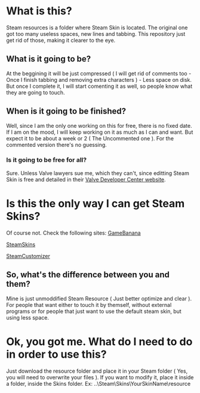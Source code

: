 # What is this?
Steam resources is a folder where Steam Skin is located. The original one got too many useless spaces, new lines and tabbing.
This repository just get rid of those, making it clearer to the eye.

## What is it going to be?
At the beggining it will be just compressed ( I will get rid of comments too - Once I finish tabbing and removing extra characters ) - Less space on disk. But once I complete it, I will start comenting it as well, so people know what they are going to touch.

## When is it going to be finished?
Well, since I am the only one working on this for free, there is no fixed date. If I am on the mood, I will keep working on it as much as I can and want. But expect it to be about a week or 2 ( The Uncommented one ). For the commented version there's no guessing.

### Is it going to be free for all?
Sure. Unless Valve lawyers sue me, which they can't, since editting Steam Skin is free and detailed in their [Valve Developer Center website](https://developer.valvesoftware.com/wiki/Steam_Skins).

# Is this the only way I can get Steam Skins?
Of course not. Check the following sites:
[GameBanana](https://gamebanana.com/guis/games/6)

[SteamSkins](http://steamskins.org/)

[SteamCustomizer](https://steamcustomizer.com/)

## So, what's the difference between you and them?
Mine is just unmoddified Steam Resource ( Just better optimize and clear ).
For people that want either to touch it by themself, without external programs or for people that just want to use the default steam skin, but using less space.

# Ok, you got me. What do I need to do in order to use this?
Just download the resource folder and place it in your Steam folder ( Yes, you will need to overwrite your files ).
If you want to modify it, place it inside a folder, inside the Skins folder.
Ex: ..\Steam\Skins\YourSkinName\resource
